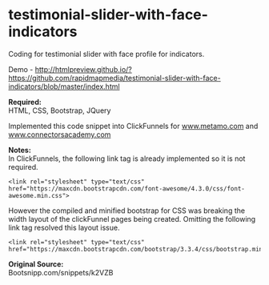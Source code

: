 # testimonial-slider-with-face-indicators
Coding for testimonial slider with face profile for indicators. 

Demo - http://htmlpreview.github.io/?https://github.com/rapidmapmedia/testimonial-slider-with-face-indicators/blob/master/index.html

<strong>Required:</strong><br>
HTML, CSS, Bootstrap, JQuery

Implemented this code snippet into ClickFunnels for www.metamo.com and www.connectorsacademy.com

<strong>Notes:</strong><br>
In ClickFunnels, the following link tag is already implemented so it is not required.<br>
```
<link rel="stylesheet" type="text/css" href="https://maxcdn.bootstrapcdn.com/font-awesome/4.3.0/css/font-awesome.min.css">
```
However the compiled and minified bootstrap for CSS was breaking the width layout of the clickFunnel pages being created. Omitting the following link tag resolved this layout issue.<br>
```
<link rel="stylesheet" type="text/css" href="https://maxcdn.bootstrapcdn.com/bootstrap/3.3.4/css/bootstrap.min.css">
```

<strong>Original Source:</strong><br>
Bootsnipp.com/snippets/k2VZB

